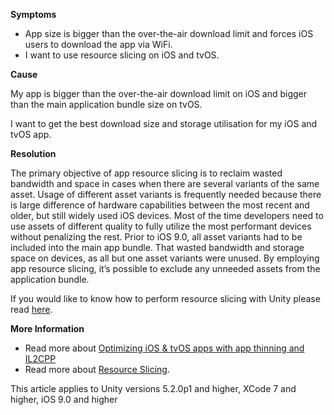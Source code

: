 
        

**Symptoms** 

*   App size is bigger than the over-the-air download limit and forces iOS users to download the app via WiFi.
*   I want to use resource slicing on iOS and tvOS.

**Cause** 

My app is bigger than the over-the-air download limit on iOS and bigger than the main application bundle size on tvOS. 

I want to get the best download size and storage utilisation for my iOS and tvOS app.

**Resolution** 

The primary objective of app resource slicing is to reclaim wasted bandwidth and space in cases when there are several variants of the same asset. Usage of different asset variants is frequently needed because there is large difference of hardware capabilities between the most recent and older, but still widely used iOS devices. Most of the time developers need to use assets of different quality to fully utilize the most performant devices without penalizing the rest. Prior to iOS 9.0, all asset variants had to be included into the main app bundle. That wasted bandwidth and storage space on devices, as all but one asset variants were unused. By employing app resource slicing, it’s possible to exclude any unneeded assets from the application bundle. 

If you would like to know how to perform resource slicing with Unity please read [here](http://blogs.unity3d.com/2015/12/28/optimizing-ios-app-size-with-resource-slicing/). 

 **More Information**  

*   Read more about [Optimizing iOS & tvOS apps with app thinning and IL2CPP](/hc/en-us/articles/208411836)
*   Read more about [Resource Slicing](http://blogs.unity3d.com/2015/12/28/optimizing-ios-app-size-with-resource-slicing/). 

This article applies to Unity versions 5.2.0p1 and higher, XCode 7 and higher, iOS 9.0 and higher

      